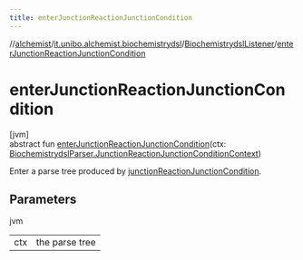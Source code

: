 ```yaml
---
title: enterJunctionReactionJunctionCondition
---
```

//[alchemist](../../../index.html)/[it.unibo.alchemist.biochemistrydsl](../index.html)/[BiochemistrydslListener](index.html)/[enterJunctionReactionJunctionCondition](enter-junction-reaction-junction-condition.html)



# enterJunctionReactionJunctionCondition



[jvm]\
abstract fun [enterJunctionReactionJunctionCondition](enter-junction-reaction-junction-condition.html)(ctx: [BiochemistrydslParser.JunctionReactionJunctionConditionContext](../-biochemistrydsl-parser/-junction-reaction-junction-condition-context/index.html))



Enter a parse tree produced by [junctionReactionJunctionCondition](../-biochemistrydsl-parser/junction-reaction-junction-condition.html).



## Parameters


jvm

| | |
|---|---|
| ctx | the parse tree |




